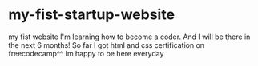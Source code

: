 # my-fist-startup-website
my fist website
I'm learning how to become a coder. And I will be there in the next 6 months!
So far I got html and css certification on freecodecamp^^
Im happy to be here everyday
